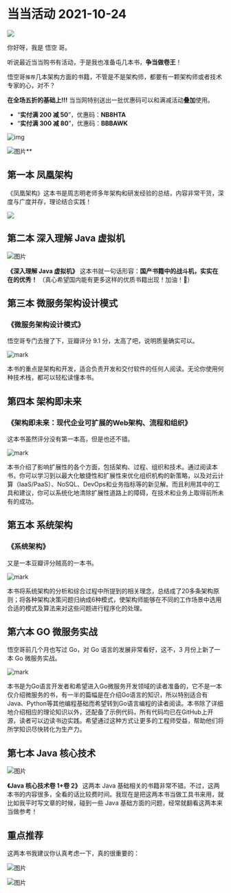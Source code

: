 # 当当活动 2021-10-24

![](https://mmbiz.qpic.cn/mmbiz_png/SfAHMuUxqJ1Mh4vk6GSuD4mI0At8Vu6L2ibsN2iclp5dAIRTHTh2ZjRLZQFd6TVr89hawfoEwEpKeiaLXzUVJK4vw/640?wx_fmt=png)

你好呀，我是 悟空 哥。

听说最近当当购书有活动，于是我也准备屯几本书，**争当做卷王**！

悟空哥`推荐`几本架构方面的书籍，不管是不是架构师，都要有一颗架构师或者技术专家的心，对不？

**在全场五折的基础上!!!** 当当网特别送出一批优惠码可以和满减活动**叠加**使用。

- “**实付满 200 减 50**”，优惠码：**NB8HTA**
- “**实付满 300 减 80**”，优惠码：**BBBAWK**

![img](https://mmbiz.qlogo.cn/mmbiz_png/SfAHMuUxqJ3RyGm747nVZ2gJQa4m9bVHOEw9fRnNwNEns3sfDPrFQ4r8WqQCpZfYqwAbVxejvtfExM1NAhIdxQ/0?wx_fmt=png)





![图片](https://mmbiz.qpic.cn/mmbiz_jpg/qrlXAFW0OmGtIrmicH3UYGS8d8vhRIgtlGjVQTNx3wf5mkNicmiaYwqm9FCviad8nO0ynHF8hQN3WQEUmAVNNzJKwA/640?wx_fmt=jpeg)**



## 第一本 凤凰架构

《凤凰架构》这本书是周志明老师多年架构和研发经验的总结，内容非常干货，深度与广度并存，理论结合实践！

![](https://mmbiz.qpic.cn/mmbiz_png/iaIdQfEric9TzXXA3qgB40RgFRicalcGb1Do5lgYYmmKznW41B4NrXqvAVjG2WpSNiadyRhoPAJQtyicMMExOpdaZWg/640?wx_fmt=png&tp=webp&wxfrom=5&wx_lazy=1&wx_co=1)

## 第二本 深入理解 Java 虚拟机

![图片](https://mmbiz.qpic.cn/mmbiz_png/iaIdQfEric9TzXXA3qgB40RgFRicalcGb1DRCqACpxjhibXQMR3icBicwjmVlvknn3HOtI1x6VxsPIVicibDTx8zRxb7MQ/640?wx_fmt=png&tp=webp&wxfrom=5&wx_lazy=1&wx_co=1)

**《深入理解 Java 虚拟机》** 这本书就一句话形容：**国产书籍中的战斗机，实实在在的优秀！** （真心希望国内能有更多这样的优质书籍出现！加油！💪）

## 第三本 微服务架构设计模式

### 《微服务架构设计模式》

悟空哥专门去搜了下，豆瓣评分 9.1 分，太高了吧，说明质量确实可以。

![mark](http://cdn.jayh.club/blog/20210323/xEXOY0rcy4de.png?imageslim)

本书的重点是架构和开发，适合负责开发和交付软件的任何人阅读。无论你使用何种技术栈，都可以轻松读懂本书。

## 第四本 架构即未来

### 《架构即未来：现代企业可扩展的Web架构、流程和组织》

这本书虽然评分没有第一本高，但是也还不错。

![mark](http://cdn.jayh.club/blog/20210323/f2wJwytnwaII.png?imageslim)



本书介绍了影响扩展性的各个方面，包括架构、过程、组织和技术。通过阅读本书，你可以学习到以最大化敏捷性和扩展性来优化组织机构的新策略，以及对云计算（IaaS/PaaS）、NoSQL、DevOps和业务指标等的新见解。而且利用其中的工具和建议，你可以系统化地清除扩展性道路上的障碍，在技术和业务上取得前所未有的成功。

## 第五本 系统架构

### 《系统架构》

又是一本豆瓣评分贼高的一本书。

![mark](http://cdn.jayh.club/blog/20210323/nDFnGVXtSArf.png?imageslim)

本书将系统架构的分析和综合过程中所提到的相关理念，总结成了20多条架构原则；将各种架构决策问题归纳成6种模式，使架构师能够在不同的工作场景中选用合适的模式及算法来对这些问题进行程序化的处理。

## 第六本 GO 微服务实战

悟空哥前几个月也写过 Go，对 Go 语言的发展非常看好，这不，3 月份上新了一本 Go 微服务实战。

![mark](http://cdn.jayh.club/blog/20210323/V4jOAnrL2ekn.png?imageslim)



本书是为Go语言开发者和希望进入Go微服务开发领域的读者准备的，它不是一本仅介绍微服务的书，有一半的篇幅是在介绍Go语言的知识，所以特别适合有Java、Python等其他编程基础而希望转到Go语言编程的读者阅读。本书除了详细地介绍相应的理论知识以外，还配备了示例代码，所有代码均已在GitHub上开源，读者可以边读书边实践。希望通过这种方式让更多的工程师受益，帮助他们将所学知识尽快转化为生产力。

## 第七本 Java 核心技术

![图片](https://mmbiz.qpic.cn/mmbiz_png/iaIdQfEric9TzXXA3qgB40RgFRicalcGb1DkeMlMRvlvNX0NB6GpBq1eaqSzgGOjghqY0pTqFFlc8zKYdE2YL9w0Q/640?wx_fmt=png&tp=webp&wxfrom=5&wx_lazy=1&wx_co=1)

**《Java 核心技术卷 1+卷 2》** 这两本 Java 基础相关的书籍非常不错。不过，这两本书的内容很多，全看的话比较费时间。我现在是把这两本书当做工具书来用，就比如我平时写文章的时候，碰到一些 Java 基础方面的问题，经常就翻看这两本来当做参考！

## 重点推荐

这两本书我建议你认真考虑一下，真的很重要的：

![图片](https://mmbiz.qpic.cn/mmbiz_png/ELQw2WCMgt3ZziaIw8alt4kibRjy6JSIsu3Bmn6ZjsOjmJgG4ubVZO5t203ElfRDlwaI1PCpPlD53V6I6amD7RZg/640?wx_fmt=png&tp=webp&wxfrom=5&wx_lazy=1&wx_co=1)

![图片](https://mmbiz.qpic.cn/mmbiz_png/ELQw2WCMgt3ZziaIw8alt4kibRjy6JSIsu1NibqSINpj6zzHwwMqQkNPAS5iceMucEStTOM0ONDUm9WQgWgSiatFHwA/640?wx_fmt=png&tp=webp&wxfrom=5&wx_lazy=1&wx_co=1)



